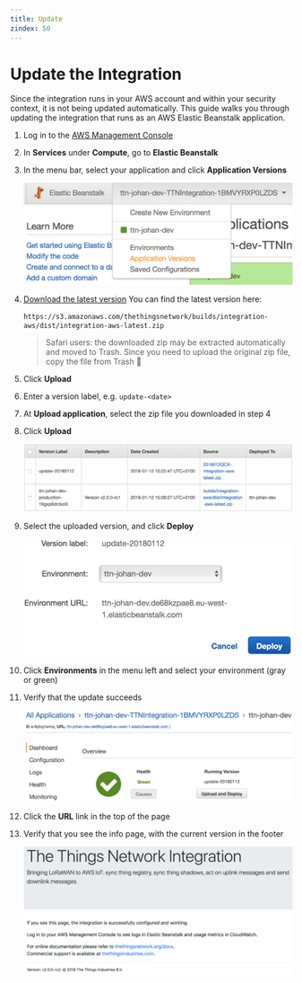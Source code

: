 ```yaml
---
title: Update
zindex: 50
---
```


# Update the Integration

Since the integration runs in your AWS account and within your security context, it is not being updated automatically. This guide walks you through updating the integration that runs as an AWS Elastic Beanstalk application.

1. Log in to the [AWS Management Console](http://console.aws.amazon.com)
2. In **Services** under **Compute**, go to **Elastic Beanstalk**
3. In the menu bar, select your application and click **Application Versions**

   ![EBS go to versions](ebs-go-to-versions.png)

4. [Download the latest version](https://s3.amazonaws.com/thethingsnetwork/builds/integration-aws/dist/integration-aws-latest.zip)
   You can find the latest version here:
   ```
   https://s3.amazonaws.com/thethingsnetwork/builds/integration-aws/dist/integration-aws-latest.zip
   ```
   > Safari users: the downloaded zip may be extracted automatically and moved to Trash. Since you need to upload the original zip file, copy the file from Trash 🤔
5. Click **Upload**
6. Enter a version label, e.g. `update-<date>`
7. At **Upload application**, select the zip file you downloaded in step 4
8. Click **Upload**

   ![EBS versions](ebs-versions.png)

9. Select the uploaded version, and click **Deploy**

   ![EBS version deploy](ebs-version-deploy.png)

10. Click **Environments** in the menu left and select your environment (gray or green)
11. Verify that the update succeeds

    ![EBS updated](ebs-updated.png)

12. Click the **URL** link in the top of the page
13. Verify that you see the info page, with the current version in the footer

    ![Info page](info-page.png)
